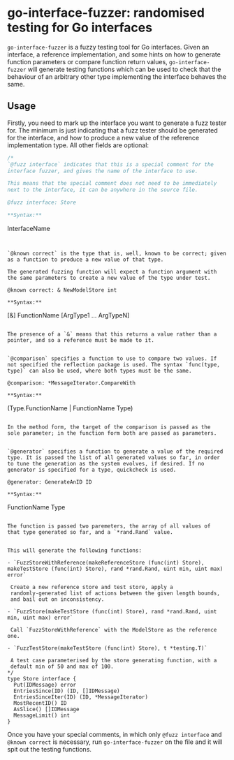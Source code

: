 go-interface-fuzzer: randomised testing for Go interfaces
===

`go-interface-fuzzer` is a fuzzy testing tool for Go interfaces. Given
an interface, a reference implementation, and some hints on how to
generate function parameters or compare function return values,
`go-interface-fuzzer` will generate testing functions which can be
used to check that the behaviour of an arbitrary other type
implementing the interface behaves the same.

Usage
---

Firstly, you need to mark up the interface you want to generate a fuzz
tester for. The minimum is just indicating that a fuzz tester should
be generated for the interface, and how to produce a new value of the
reference implementation type. All other fields are optional:

~~~go
/*
`@fuzz interface` indicates that this is a special comment for the
interface fuzzer, and gives the name of the interface to use.

This means that the special comment does not need to be immediately
next to the interface, it can be anywhere in the source file.

@fuzz interface: Store

**Syntax:**

  ~~~
  InterfaceName
  ~~~


`@known correct` is the type that is, well, known to be correct; given
as a function to produce a new value of that type.

The generated fuzzing function will expect a function argument with
the same parameters to create a new value of the type under test.

@known correct: & NewModelStore int

**Syntax:**

  ~~~
  [&] FunctionName [ArgType1 ... ArgTypeN]
  ~~~

  The presence of a `&` means that this returns a value rather than a
  pointer, and so a reference must be made to it.


`@comparison` specifies a function to use to compare two values. If
not specified the reflection package is used. The syntax `func(type,
type)` can also be used, where both types must be the same.

@comparison: *MessageIterator.CompareWith

**Syntax:**

  ~~~
  (Type.FunctionName | FunctionName Type)
  ~~~

  In the method form, the target of the comparison is passed as the
  sole parameter; in the function form both are passed as parameters.


`@generator` specifies a function to generate a value of the required
type. It is passed the list of all generated values so far, in order
to tune the generation as the system evolves, if desired. If no
generator is specified for a type, quickcheck is used.

@generator: GenerateAnID ID

**Syntax:**

  ~~~
  FunctionName Type
  ~~~

  The function is passed two paremeters, the array of all values of
  that type generated so far, and a `*rand.Rand` value.


This will generate the following functions:

 - `FuzzStoreWithReference(makeReferenceStore (func(int) Store), makeTestStore (func(int) Store), rand *rand.Rand, uint min, uint max) error`

   Create a new reference store and test store, apply a
   randomly-generated list of actions between the given length bounds,
   and bail out on inconsistency.

 - `FuzzStore(makeTestStore (func(int) Store), rand *rand.Rand, uint min, uint max) error`

   Call `FuzzStoreWithReference` with the ModelStore as the reference one.

- `FuzzTestStore(makeTestStore (func(int) Store), t *testing.T)`

   A test case parameterised by the store generating function, with a
   default min of 50 and max of 100.
*/
type Store interface {
    Put(IDMessage) error
    EntriesSince(ID) (ID, []IDMessage)
    EntriesSinceIter(ID) (ID, *MessageIterator)
    MostRecentID() ID
    AsSlice() []IDMessage
    MessageLimit() int
}
~~~

Once you have your special comments, in which only `@fuzz interface`
and `@known correct` is necessary, run `go-interface-fuzzer` on the
file and it will spit out the testing functions.
